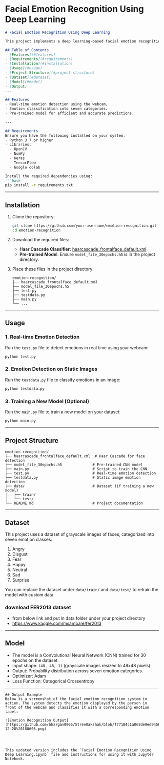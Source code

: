 # Facial Emotion Recognition Using Deep Learning

```markdown
# Facial Emotion Recognition Using Deep Learning

This project implements a deep learning-based facial emotion recognition system. Using a trained Convolutional Neural Network (CNN), it classifies emotions from grayscale images of human faces into one of seven categories: Angry, Disgust, Fear, Happy, Neutral, Sad, and Surprise.

## Table of Contents
- [Features](#features)
- [Requirements](#requirements)
- [Installation](#installation)
- [Usage](#usage)
- [Project Structure](#project-structure)
- [Dataset](#dataset)
- [Model](#model)
- [Output]
---

## Features
- Real-time emotion detection using the webcam.
- Emotion classification into seven categories.
- Pre-trained model for efficient and accurate predictions.

---

## Requirements
Ensure you have the following installed on your system:
- Python 3.7 or higher
- Libraries:
  - OpenCV
  - NumPy
  - Keras
  - TensorFlow
  - Google colab

Install the required dependencies using:
```bash
pip install -r requirements.txt
```

---

## Installation
1. Clone the repository:
   ```bash
   git clone https://github.com/your-username/emotion-recognition.git
   cd emotion-recognition
   ```

2. Download the required files:
   - **Haar Cascade Classifier**: [haarcascade_frontalface_default.xml](https://github.com/opencv/opencv/blob/master/data/haarcascades/haarcascade_frontalface_default.xml)
   - **Pre-trained Model**: Ensure `model_file_30epochs.h5` is in the project directory.

3. Place these files in the project directory:
   ```
   emotion-recognition/
   ├── haarcascade_frontalface_default.xml
   ├── model_file_30epochs.h5
   ├── test.py
   ├── testdata.py
   ├── main.py
   └── ...
   ```

---

## Usage
### 1. Real-time Emotion Detection
Run the `test.py` file to detect emotions in real time using your webcam:
```bash
python test.py
```

### 2. Emotion Detection on Static Images
Run the `testdata.py` file to classify emotions in an image:
```bash
python testdata.py
```

### 3. Training a New Model (Optional)
Run the `main.py` file to train a new model on your dataset:
```bash
python main.py
```

---

## Project Structure
```
emotion-recognition/
├── haarcascade_frontalface_default.xml  # Haar Cascade for face detection
├── model_file_30epochs.h5              # Pre-trained CNN model
├── main.py                             # Script to train the CNN
├── test.py                             # Real-time emotion detection
├── testdata.py                         # Static image emotion detection
├── data/                               # Dataset (if training a new model)
│   ├── train/
│   └── test/
└── README.md                           # Project documentation
```

---


## Dataset
This project uses a dataset of grayscale images of faces, categorized into seven emotion classes:
1. Angry
2. Disgust
3. Fear
4. Happy
5. Neutral
6. Sad
7. Surprise

You can replace the dataset under `data/train/` and `data/test/` to retrain the model with custom data.

### download FER2013 dataset
- from below link and put in data folder under your project directory
- https://www.kaggle.com/msambare/fer2013
---

## Model
- The model is a Convolutional Neural Network (CNN) trained for 30 epochs on the dataset.
- Input shape: `(48, 48, 1)` (grayscale images resized to 48x48 pixels).
- Output: Probability distribution across seven emotion categories.
- Optimizer: Adam
- Loss Function: Categorical Crossentropy
---
```
## Output Example
Below is a screenshot of the facial emotion recognition system in action. The system detects the emotion displayed by the person in front of the webcam and classifies it with a corresponding emotion label:

![Emotion Recognition Output](https://github.com/bhargav0905/StreeRakshak/blob/f77184c1a068de9ed945000a0bb706831721d390/Screenshot%202024-12-28%20180605.png)




This updated version includes the `Facial Emotion Recognition Using Deep Learning.ipynb` file and instructions for using it with Jupyter Notebook.
